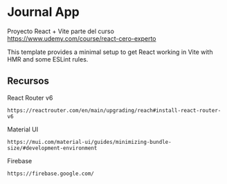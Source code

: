 # Journal App


Proyecto React + Vite parte del curso https://www.udemy.com/course/react-cero-experto 

This template provides a minimal setup to get React working in Vite with HMR and some ESLint rules.

## Recursos

React Router v6
```
https://reactrouter.com/en/main/upgrading/reach#install-react-router-v6
```

Material UI
```
https://mui.com/material-ui/guides/minimizing-bundle-size/#development-environment
```

Firebase
```
https://firebase.google.com/
```

